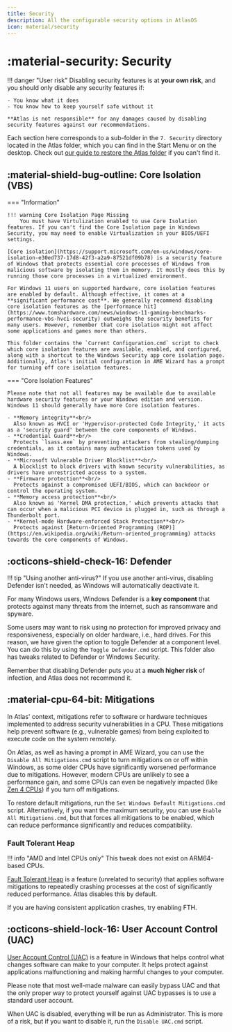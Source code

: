 ```yaml
---
title: Security
description: All the configurable security options in AtlasOS
icon: material/security
---
```


# :material-security: Security

!!! danger "User risk"
    Disabling security features is at **your own risk**, and you should only disable any security features if:

    - You know what it does
    - You know how to keep yourself safe without it

    **Atlas is not responsible** for any damages caused by disabling security features against our recommendations.

Each section here corresponds to a sub-folder in the `7. Security` directory located in the Atlas folder, which you can find in the Start Menu or on the desktop. Check out [our guide to restore the Atlas folder](../../../general-faq/atlas-folder-missing.md) if you can't find it.

## :material-shield-bug-outline: Core Isolation (VBS)

=== "Information"


    !!! warning Core Isolation Page Missing
        You must have Virtulization enabled to use Core Isolation features. If you can't find the Core Isolation page in Windows Security, you may need to enable Virtualization in your BIOS/UEFI settings.

    [Core isolation](https://support.microsoft.com/en-us/windows/core-isolation-e30ed737-17d8-42f3-a2a9-87521df09b78) is a security feature of Windows that protects essential core processes of Windows from malicious software by isolating them in memory. It mostly does this by running those core processes in a virtualized environment.
    
    For Windows 11 users on supported hardware, core isolation features are enabled by default. Although effective, it comes at a **significant performance cost**. We generally recommend disabling core isolation features as the [performance hit](https://www.tomshardware.com/news/windows-11-gaming-benchmarks-performance-vbs-hvci-security) outweighs the security benefits for many users. However, remember that core isolation might not affect some applications and games more than others.

    This folder contains the `Current Configuration.cmd` script to check which core isolation features are available, enabled, and configured, along with a shortcut to the Windows Security app core isolation page. Additionally, Atlas's initial configuration in AME Wizard has a prompt for turning off core isolation features.

=== "Core Isolation Features"

    Please note that not all features may be available due to available hardware security features or your Windows edition and version. Windows 11 should generally have more Core isolation features.

    - **Memory integrity**<br/>
      Also known as HVCI or 'Hypervisor-protected Code Integrity,' it acts as a 'security guard' between the core components of Windows.
    - **Credential Guard**<br/>
      Protects `lsass.exe` by preventing attackers from stealing/dumping credentials, as it contains many authentication tokens used by Windows.
    - **Microsoft Vulnerable Driver Blocklist**<br/>
      A blocklist to block drivers with known security vulnerabilities, as drivers have unrestricted access to a system.
    - **Firmware protection**<br/>
      Protects against a compromised UEFI/BIOS, which can backdoor or control the operating system.
    - **Memory access protection**<br/>
      Also known as 'Kernel DMA protection,' which prevents attacks that can occur when a malicious PCI device is plugged in, such as through a Thunderbolt port.
    - **Kernel-mode Hardware-enforced Stack Protection**<br/>
      Protects against [Return-Oriented Programming (ROP)](https://en.wikipedia.org/wiki/Return-oriented_programming) attacks towards the core components of Windows.


## :octicons-shield-check-16: Defender

!!! tip "Using another anti-virus?"
    If you use another anti-virus, disabling Defender isn't needed, as Windows will automatically deactivate it.

For many Windows users, Windows Defender is a **key component** that protects against many threats from the internet, such as ransomware and spyware.

Some users may want to risk using no protection for improved privacy and responsiveness, especially on older hardware, i.e., hard drives.
For this reason, we have given the option to toggle Defender at a component level. You can do this by using the `Toggle Defender.cmd` script.
This folder also has tweaks related to Defender or Windows Security.

Remember that disabling Defender puts you at a **much higher risk** of infection, and Atlas does not recommend it.

## :material-cpu-64-bit: Mitigations

In Atlas' context, mitigations refer to software or hardware techniques implemented to address security vulnerabilities in a CPU. These mitigations help prevent software (e.g., vulnerable games) from being exploited to execute code on the system remotely.

On Atlas, as well as having a prompt in AME Wizard, you can use the `Disable All Mitigations.cmd` script to turn mitigations on or off within Windows, as some older CPUs have significantly worsened performance due to mitigations. However, modern CPUs are unlikely to see a performance gain, and some CPUs can even be negatively impacted (like [Zen 4 CPUs](https://www.phoronix.com/news/AMD-Zen-4-Mitigations-Off)) if you turn off mitigations.

To restore default mitigations, run the `Set Windows Default Mitigations.cmd` script. Alternatively, if you want the maximum security, you can use `Enable All Mitigations.cmd`, but that forces all mitigations to be enabled, which can reduce performance significantly and reduces compatibility.

### Fault Tolerant Heap

!!! info "AMD and Intel CPUs only"
    This tweak does not exist on ARM64-based CPUs.

[Fault Tolerant Heap](https://learn.microsoft.com/en-us/windows/win32/win7appqual/fault-tolerant-heap "Microsoft FTH documentation") is a feature (unrelated to security) that applies software mitigations to repeatedly crashing processes at the cost of significantly reduced performance. Atlas disables this by default.

If you are having consistent application crashes, try enabling FTH.

## :octicons-shield-lock-16: User Account Control (UAC)

[User Account Control (UAC)](https://en.wikipedia.org/wiki/User_Account_Control) is a feature in Windows that helps control what changes software can make to your computer. It helps protect against applications malfunctioning and making harmful changes to your computer.

Please note that most well-made malware can easily bypass UAC and that the only proper way to protect yourself against UAC bypasses is to use a standard user account.

When UAC is disabled, everything will be run as Administrator. This is more of a risk, but if you want to disable it, run the `Disable UAC.cmd` script.
